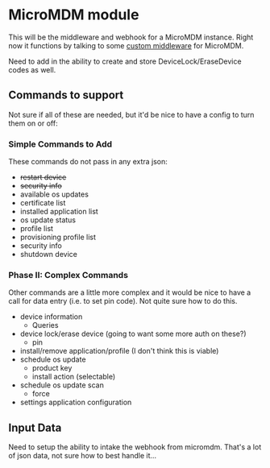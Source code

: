 # MicroMDM module

This will be the middleware and webhook for a MicroMDM instance. Right now it functions by talking to some [custom middleware](https://joncrain.github.io/2018/11/08/micromdm_munki_partiii.html) for MicroMDM. 

Need to add in the ability to create and store DeviceLock/EraseDevice codes as well.

## Commands to support

Not sure if all of these are needed, but it'd be nice to have a config to turn them on or off:

### Simple Commands to Add
These commands do not pass in any extra json:
* ~~restart device~~
* ~~security info~~
* available os updates
* certificate list
* installed application list
* os update status
* profile list
* provisioning profile list
* security info
* shutdown device

### Phase II: Complex Commands
Other commands are a little more complex and it would be nice to have a call for data entry (i.e. to set pin code). Not quite sure how to do this.

* device information
    * Queries
* device lock/erase device (going to want some more auth on these?)
    * pin 
* install/remove application/profile (I don't think this is viable)
* schedule os update
    * product key
    * install action (selectable)
* schedule os update scan
    * force
* settings application configuration

## Input Data

Need to setup the ability to intake the webhook from micromdm. That's a lot of json data, not sure how to best handle it...
